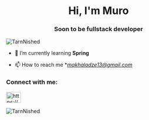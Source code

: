 <h1 align="center">Hi, I'm Muro</h1>
<h3 align="center">Soon to be fullstack developer</h3>

<p align="left"> <img src="https://komarev.com/ghpvc/?username=TarnNished&label=Profile%20views&color=0e75b6&style=flat" alt="TarnNished" /> </p>

- 🌱 I’m currently learning **Spring**

- 📫 How to reach me **makhaladze13@gmail.com*

<h3 align="left">Connect with me:</h3>
<p align="left">
<a href="https://www.linkedin.com/in/murmani-akhaladze-7a851829b//" target="blank"><img align="center" src="https://raw.githubusercontent.com/rahuldkjain/github-profile-readme-generator/master/src/images/icons/Social/linked-in-alt.svg" alt="https://www.linkedin.com/in/murmani-akhaladze-7a851829b/" height="30" width="40" /></a>
</p>
<p><img align="left" src="https://github-readme-stats.vercel.app/api/top-langs?username=TarnNished&show_icons=true&locale=en&theme=radical&layout=compact" alt="TarnNished" /></p>
